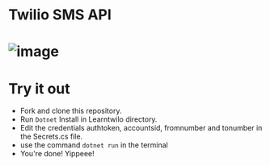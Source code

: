 
# Twilio SMS API 
# ![image](https://user-images.githubusercontent.com/57439628/148901775-01c9303e-cf77-454a-a97a-6cd762123732.png)

# Try it out
* Fork and clone this repository.
* Run `Dotnet` Install in Learntwilo directory.
* Edit the credentials authtoken, accountsid, fromnumber and tonumber in the Secrets.cs file.
* use the command `dotnet run` in the terminal
* You're done! Yippeee!


